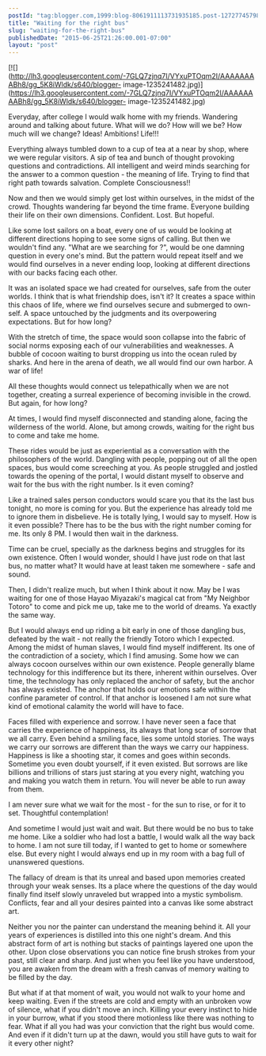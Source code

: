 ```yaml
---
postId: "tag:blogger.com,1999:blog-8061911113731935185.post-1272774579810928316"
title: "Waiting for the right bus"
slug: "waiting-for-the-right-bus"
publishedDate: "2015-06-25T21:26:00.001-07:00"
layout: "post"
---
```


[![](http://lh3.googleusercontent.com/-7GLQ7zjnq7I/VYxuPTOqm2I/AAAAAAAABh8/gg_5K8iWldk/s640/blogger-
image-1235241482.jpg)](https://lh3.googleusercontent.com/-7GLQ7zjnq7I/VYxuPTOqm2I/AAAAAAAABh8/gg_5K8iWldk/s640/blogger-
image-1235241482.jpg)

  

Everyday, after college I would walk home with my friends. Wandering around
and talking about future. What will we do? How will we be? How much will we
change? Ideas! Ambitions! Life!!!  
  
Everything always tumbled down to a cup of tea at a near by shop, where we
were regular visitors. A sip of tea and bunch of thought provoking questions
and contradictions. All intelligent and weird minds searching for the answer
to a common question - the meaning of life. Trying to find that right path
towards salvation. Complete Consciousness!!  
  
Now and then we would simply get lost within ourselves, in the midst of the
crowd. Thoughts wandering far beyond the time frame. Everyone building their
life on their own dimensions. Confident. Lost. But hopeful.  
  
Like some lost sailors on a boat, every one of us would be looking at
different directions hoping to see some signs of calling. But then we wouldn't
find any. "What are we searching for ?", would be one damning question in
every one's mind. But the pattern would repeat itself and we would find
ourselves in a never ending  loop, looking at different directions with our
backs facing each other.  
  
It was an isolated space we had created for ourselves, safe from the outer
worlds. I think that is what friendship does, isn't it? It creates a space
within this chaos of life, where we find ourselves secure and submerged to
own-self. A space untouched by the judgments and its overpowering
expectations. But for how long?  
  
With the stretch of time, the space would soon collapse into the fabric of
social norms exposing each of our vulnerabilities and weaknesses. A bubble of
cocoon waiting to burst dropping us into the ocean ruled by sharks. And here
in the arena of death, we all would find our own harbor. A war of life!  
  
All these thoughts would connect us telepathically when we are not together,
creating a surreal experience of becoming invisible in the crowd. But again,
for how long?  
  
At times, I would find myself disconnected and standing alone, facing the
wilderness of the world. Alone, but among crowds, waiting for the right bus to
come and take me home.  
  
These rides would be just as experiential as a conversation with the
philosophers of the world. Dangling with people, popping out of all the open
spaces, bus would come screeching at you. As people struggled and jostled
towards the opening of the portal, I would distant myself to observe and wait
for the bus with the right number. Is it even coming?  
  
Like a trained sales person conductors would scare you that its the last bus
tonight, no more is coming for you. But the experience has already told me to
ignore them in disbelieve. He is totally lying, I would say to myself. How is
it even possible? There has to be the bus with the right number coming for me.
Its only 8 PM. I would then wait in the darkness.  
  
Time can be cruel, specially as the darkness begins and struggles for its own
existence. Often I would wonder, should I have just rode on that last bus, no
matter what? It would have at least taken me somewhere - safe and sound.  
  
Then, I didn't realize much, but when I think about it now. May be I was
waiting for one of those Hayao Miyazaki's magical cat from "My Neighbor
Totoro" to come and pick me up, take me to the world of dreams. Ya exactly the
same way.  
  
But I would always end up riding a bit early in one of those dangling bus,
defeated by the wait - not really the friendly Totoro which I expected. Among
the midst of human slaves, I would find myself indifferent. Its one of the
contradiction of a society, which I find amusing. Some how we can always
cocoon ourselves within our own existence. People generally blame technology
for this indifference but its there, inherent within ourselves. Over time, the
technology has only replaced the anchor of safety, but the anchor has always
existed. The anchor that holds our emotions safe within the confine parameter
of control. If that anchor is loosened I am not sure what kind of emotional
calamity the world will have to face.  
  
Faces filled with experience and sorrow. I have never seen a face that carries
the experience of happiness, its always that long scar of sorrow that we all
carry. Even behind a smiling face, lies some untold stories. The ways we carry
our sorrows are different than the ways we carry our happiness. Happiness is
like a shooting star, it comes and goes within seconds. Sometime you even
doubt yourself, if it even existed. But sorrows are like billions and
trillions of stars just staring at you every night, watching you and making
you watch them in return. You will never be able to run away from them.  
  
I am never sure what we wait for the most - for the sun to rise, or for it to
set. Thoughtful contemplation!  
  
And sometime I would just wait and wait. But there would be no bus to take me
home. Like a soldier who had lost a battle, I would walk all the way back to
home. I am not sure till today, if I wanted to get to home or somewhere else.
But every night I would always end up in my room with a bag full of unanswered
questions.  
  
The fallacy of dream is that its unreal and based upon memories created
through your weak senses. Its a place where the questions of the day would
finally find itself slowly unraveled but wrapped into a mystic symbolism.
Conflicts, fear and all your desires painted into a canvas like some abstract
art.  
  
Neither you nor the painter can understand the meaning behind it. All your
years of experiences is distilled into this one night's dream. And this
abstract form of art is nothing but stacks of paintings layered one upon the
other. Upon close observations you can notice fine brush strokes from your
past, still clear and sharp. And just when you feel like you have understood,
you are awaken from the dream with a fresh canvas of memory waiting to be
filled by the day.  
  
But what if at that moment of wait, you would not walk to your home and keep
waiting. Even if the streets are cold and empty with an unbroken vow of
silence, what if you didn't move an inch. Killing your every instinct to hide
in your burrow, what if you stood there motionless like there was nothing to
fear. What if all you had was your conviction that the right bus would come.
And even if it didn't turn up at the dawn, would you still have guts to wait
for it every other night?

